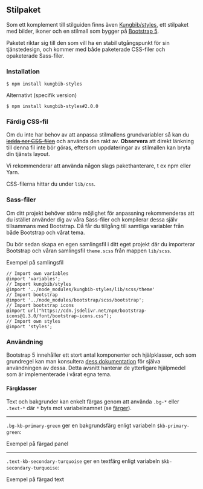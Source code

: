 ## Stilpaket

Som ett komplement till stilguiden finns även [Kungbib/styles](https://github.com/Kungbib/styles), ett stilpaket med bilder, ikoner och en stilmall som bygger på [Bootstrap 5](https://getbootstrap.com/docs/5.0/).

Paketet riktar sig till den som vill ha en stabil utgångspunkt för sin tjänstedesign, och kommer med både paketerade CSS-filer och opaketerade Sass-filer.

### Installation

    $ npm install kungbib-styles
Alternativt (specifik version)

    $ npm install kungbib-styles#2.0.0

### Färdig CSS-fil
Om du inte har behov av att anpassa stilmallens grundvariabler så kan du <del>[ladda ner CSS-filen](#)</del> och använda den rakt av. **Observera** att direkt länkning till denna fil inte bör göras, eftersom uppdateringar av stilmallen kan bryta din tjänsts layout.

Vi rekommenderar att använda någon slags pakethanterare, t ex npm eller Yarn.

CSS-filerna hittar du under `lib/css`.

### Sass-filer
Om ditt projekt behöver större möjlighet för anpassning rekommenderas att du istället använder dig av våra Sass-filer och kompilerar dessa själv tillsammans med Bootstrap. Då får du tillgång till samtliga variabler från både Bootstrap och vårat tema.

Du bör sedan skapa en egen samlingsfil i ditt eget projekt där du importerar Bootstrap och våran samlingsfil `theme.scss` från mappen `lib/scss`.

Exempel på samlingsfil

````
// Import own variables
@import 'variables';
// Import kungbib/styles
@import '../node_modules/kungbib-styles/lib/scss/theme'
// Import bootstrap
@import '../node_modules/bootstrap/scss/bootstrap';
// Import bootstrap icons
@import url("https://cdn.jsdelivr.net/npm/bootstrap-icons@1.3.0/font/bootstrap-icons.css");
// Import own styles
@import 'styles';
```` 

### Användning

Bootstrap 5 innehåller ett stort antal komponenter och hjälpklasser, och som grundregel kan man konsultera [dess dokumentation](https://getbootstrap.com/docs/5.0/) för själva användningen av dessa. Detta avsnitt hanterar de ytterligare hjälpmedel som är implementerade i vårat egna tema.

#### Färgklasser

Text och bakgrunder kan enkelt färgas genom att använda `.bg-*` eller `.text-*` där `*` byts mot variabelnamnet (se [färger](#farger)).

---
`.bg-kb-primary-green` ger en bakgrundsfärg enligt variabeln `$kb-primary-green`:
<div class="example-block bg-light">
    <div class="bg-kb-primary-green p-2">Exempel på färgad panel</div>
</div>

---

`.text-kb-secondary-turquoise` ger en textfärg enligt variabeln `$kb-secondary-turquoise`:

<div class="example-block bg-light">
    <div class="text-kb-secondary-turquoise p-2">Exempel på färgad text</div>
</div>
